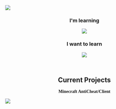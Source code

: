 <img src="https://svgshare.com/i/q7c.svg">
<h3 align="center">I'm learning</h3>
<p align="center">
  <a href="https://skillicons.dev">
    <img src="https://skillicons.dev/icons?i=python,java,html,css,js,typescript,nodejs,react" />
  </a>
</p>
<h3 align="center">I want to learn</h3>
<p align="center">
  <a href="https://skillicons.dev">
    <img src="https://skillicons.dev/icons?i=go,mongodb,unity,tensorflow,kotlin,c,cs,cpp,docker,php,raspberrypi,regex,blender,rust,dotnet,arduino&perline=8" />
  </a>
</p>
<br>
<h2 align="center">Current Projects</h2>
<p align="center" style="font-family: Consolas"><b>Minecraft AntiCheat/Client</b></p>

<img src="https://svgshare.com/i/q66.svg">
